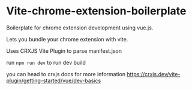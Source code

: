 # Vite-chrome-extension-boilerplate
Boilerplate for chrome extension development using vue.js.

Lets you bundle your chrome extension with vite. 

Uses CRXJS Vite Plugin to parse manifest.json  

run ` npm run dev ` to run dev build

you can head to crxjs docs for more information 
https://crxjs.dev/vite-plugin/getting-started/vue/dev-basics
